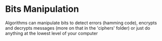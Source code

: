 # Bits Manipulation

Algorithms can manipulate bits to detect errors (hamming code), encrypts and decrypts messages (more on that in the 'ciphers' folder) or just do anything at the lowest level of your computer
